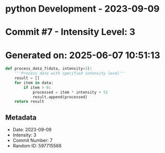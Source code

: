 ﻿# python Development - 2023-09-09
# Commit #7 - Intensity Level: 3
# Generated on: 2025-06-07 10:51:13
```python
def process_data_7(data, intensity=3):
    '''Process data with specified intensity level'''
    result = []
    for item in data:
        if item > 0:
            processed = item * intensity + 51
            result.append(processed)
    return result
```
## Metadata
- Date: 2023-09-09
- Intensity: 3
- Commit Number: 7
- Random ID: 597715568
